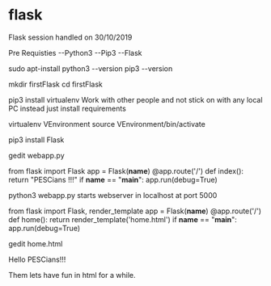 # flask
Flask session handled on 30/10/2019

Pre Requisties
--Python3
--Pip3
--Flask

sudo apt-install 
python3 --version
pip3 --version

mkdir firstFlask
cd firstFlask

pip3 install virtualenv 
Work with other people and not stick on with any local PC instead just install requirements

virtualenv VEnvironment
source VEnvironment/bin/activate

pip3 install Flask

gedit webapp.py

from flask import Flask
app = Flask(__name__)
@app.route('/')
def index():
  return "PESCians !!!"
if __name__ == "__main__":
  app.run(debug=True)

python3 webapp.py
starts webserver in localhost at port 5000

from flask import Flask, render_template
app = Flask(__name__)
@app.route('/')
def home():
  return render_template('home.html')
if __name__ == "__main__":
  app.run(debug=True)

gedit home.html

<!DOCKTYPE html>
<html lang="en">
<head>
  <meta charset="UTF-8">
  <meta name="viewport" content="width=device-width, initial-scale=1.0">
  <meta http-equiv="X-UA-Compatible" content="ie=edge">
  <title>Home Page</title>
</head>
<body>
  Hello PESCians!!!
</body>
</html>

Them lets have fun in html for a while.

